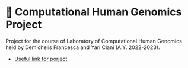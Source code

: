 # :dna: Computational Human Genomics Project

Project for the course of Laboratory of Computational Human Genomics held by Demichelis Francesca and Yari Ciani (A.Y. 2022-2023).

* [Useful link for porject](https://github.com/enricofrigoli/chg_project/tree/main/script)



